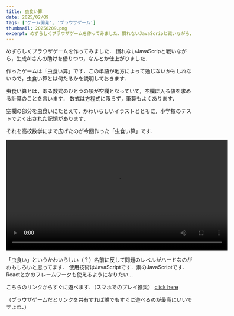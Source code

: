 ```yaml
---
title: 虫食い算
date: 2025/02/09
tags: ['ゲーム開発', 'ブラウザゲーム']
thumbnail: 20250209.png
excerpt: めずらしくブラウザゲームを作ってみました．慣れないJavaScripと戦いながら，生成AIさんの助けを借りつつ，なんとか仕上がりました．
---
```


めずらしくブラウザゲームを作ってみました．
慣れないJavaScripと戦いながら，生成AIさんの助けを借りつつ，なんとか仕上がりました．

作ったゲームは「虫食い算」です．この単語が地方によって通じないかもしれないので，虫食い算とは何たるかを説明しておきます．

虫食い算とは，ある数式のひとつの項が空欄となっていて，空欄に入る値を求める計算のことを言います．
数式は方程式に限らず，筆算もよくあります．

空欄の部分を虫食いにたとえて，かわいらしいイラストとともに，小学校のテストでよく出された記憶があります．

それを高校数学にまで広げたのが今回作った「虫食い算」です．

<video controls width="600">
  <source src="/public/content/works/20250209/20250209.mp4" type="video/mp4">
  お使いのブラウザは動画タグに対応していません。
</video>

「虫食い」というかわいらしい（？）名前に反して問題のレベルがハードなのがおもしろいと思ってます．
使用技術はJavaScriptです．素のJavaScriptです．Reactとかのフレームワークも使えるようになりたい...

こちらのリンクからすぐに遊べます．（スマホでのプレイ推奨）
[click here](https://k-mysa6505.github.io/musikui/)

（ブラウザゲームだとリンクを共有すれば誰でもすぐに遊べるのが最高にいいですよね．）

